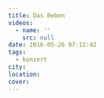 ```yaml
---
title: Das Beben
videos:
  - name: ''
    src: null
date: 2016-05-26 07:12:42
tags:
  - konzert
city:
location:
cover:
---
```

